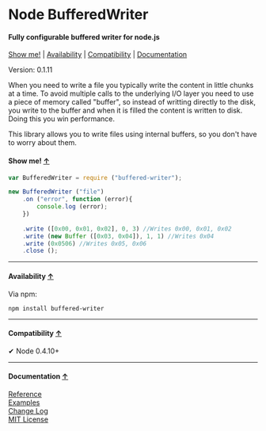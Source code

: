 <a name="start"></a>

Node BufferedWriter
===================

#### Fully configurable buffered writer for node.js ####

[Show me!](#showme) | [Availability](#availability) | [Compatibility](#compatibility) | [Documentation](#documentation)

Version: 0.1.11

When you need to write a file you typically write the content in little chunks at a time. To avoid multiple calls to the underlying I/O layer you need to use a piece of memory called "buffer", so instead of writting directly to the disk, you write to the buffer and when it is filled the content is written to disk. Doing this you win performance.

This library allows you to write files using internal buffers, so you don't have to worry about them.

<a name="showme"></a>
#### Show me! [↑](#start) ####

```javascript
var BufferedWriter = require ("buffered-writer");

new BufferedWriter ("file")
	.on ("error", function (error){
		console.log (error);
	})
	
	.write ([0x00, 0x01, 0x02], 0, 3) //Writes 0x00, 0x01, 0x02
	.write (new Buffer ([0x03, 0x04]), 1, 1) //Writes 0x04
	.write (0x0506) //Writes 0x05, 0x06
	.close ();
```

***

<a name="availability"></a>
#### Availability [↑](#start) ####

Via npm:

```
npm install buffered-writer
```

***

<a name="compatibility"></a>
#### Compatibility [↑](#start) ####

✔ Node 0.4.10+

***

<a name="documentation"></a>
#### Documentation [↑](#start) ####
 
[Reference](https://github.com/Gagle/Node-BufferedWriter/wiki/Reference)  
[Examples](https://github.com/Gagle/Node-BufferedWriter/tree/master/examples)  
[Change Log](https://github.com/Gagle/Node-BufferedWriter/wiki/Change-Log)  
[MIT License](https://github.com/Gagle/Node-BufferedWriter/blob/master/LICENSE)